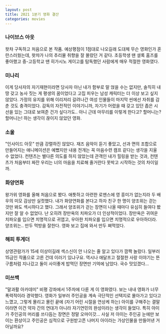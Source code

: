 ```yaml
---
layout: post
title: 2021 1분기 영화 결산
categories: movies
---
```


### 나이브스 아웃
왓챠 구독하고 처음으로 본 작품. 예상평점이 1점대로 나오길래 도대체 무슨 영화인가 혼란스러웠는데, 왓챠가 나의 추리물 취향을 잘 몰랐던 거 같다. 초등학생 땐 셜록 홈즈를 좋아했고 중-고등학교 땐 히가시노 게이고를 탐독했던 사람에게 매우 적절한 영화였다.

### 미나리
이게 당사자의 자기재현이라면 당사자 아닌 내가 함부로 말 얹을 수는 없지만, 솔직히 내 땅 갖고 농사 짓는 게 평생의 꿈이었다고 고집 피우는 남성 캐릭터는 더 이상 보고 싶지 않았다. 가정의 유지를 위해 이리저리 갈려나간 여성 인물들이 마지막 씬에선 자취를 감춘 것도 충격이었다. 감독의 자전적인 이야기니까, 자기가 어렸을 때 갖고 있던 좁은 시선을 있는 그대로 보여준 건가 싶다가도.. 아니 근데 마무리를 이렇게 한다고? 할머니는? 할머니는! 하는 생각이 끊이지 않았던 영화.

### 소울
"인사이드 아웃" 만큼 강렬하진 않았다. 재즈 음악이 듣기 좋았고, 선과 면의 조합으로 만들어지는 애니메이션은 예뻤지만 내용 전개는 꼭 마음수련 캠프 같다는 생각을 지울 수 없었다. 컨텐츠는 별다른 의도를 하지 않았는데 관객인 내가 힐링을 받는 것과, 컨텐츠가 처음부터 짜잔 우리는 너의 마음을 치료해 줄거란다 못박고 시작하는 것의 차이일까.

### 화양연화
왕가위 영화를 올해 처음으로 봤다. 애틋하고 아련한 로맨스에 영 흥미가 없는지라 두 배우의 미모 감상만 실컷했다. 내가 화양연화를 본다고 하자 친구 한 명이 양조위는 걷는 것만 봐도 섹시하다고 했다. 그래서 양조위가 걷는 장면이 나올 때마다 유심히 들여다 봤지만 잘 알 수 없었다. 난 오히려 장만옥의 치파오가 더 인상적이었다. 장만옥은 귀여운 치파오를 입으면 치명적으로 귀엽고, 우아한 치파오를 입으면 치명적으로 우아하더라. 양조위는.. 만두 먹방을 잘한다. 영화 보고 집에 와서 만두 쪄먹었다.

### 해피 투게더
상영관람가가 15세 이상이길래 섹스신이 안 나오는 줄 알고 있다가 깜짝 놀랐다. 일부러 15금인 작품으로 고른 건데 이러기 있냐구요. 역시나 애달프고 절절한 사랑 이야기는 뜬구름처럼 지나갔고 둘이 사이좋게 밥먹던 장면만 기억에 남았다. 국수 맛있겠다...

### 미쓰백
"말과활 아카데미" 비평 강좌에서 1주차에 다룬 게 이 영화였다. 보는 내내 영화가 너무 폭력적이라 경악했다. 영화가 일부러 주인공을 계속 극단적인 선택지로 몰아가고 있다고 느꼈고, 그렇게 몰리고 몰린 끝에 (자기 어린 시절을 연상케 하는) 아이를 구해주는 결말이라면 이건 약자 간의 연대가 아니라 자기연민의 완성이라는 생각이 들었다. 특히 아이가 주인공의 머리를 쓰다듬는 장면은 정말 오마이갓... 사실 저 아이는 주인공 눈에만 보이는 환상이고 주인공은 심적으로 구원받고픈 나머지 아이라는 가상인물을 만들어낸 거 아닐까요?
